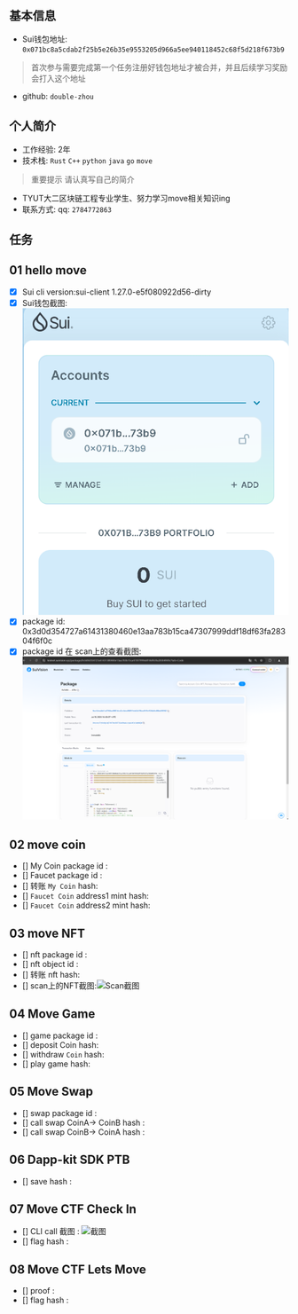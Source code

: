 ## 基本信息
- Sui钱包地址: `0x071bc8a5cdab2f25b5e26b35e9553205d966a5ee940118452c68f5d218f673b9`
> 首次参与需要完成第一个任务注册好钱包地址才被合并，并且后续学习奖励会打入这个地址
- github: `double-zhou`

## 个人简介
- 工作经验: 2年
- 技术栈: `Rust` `C++` `python` `java` `go` `move`
> 重要提示 请认真写自己的简介
- TYUT大二区块链工程专业学生、努力学习move相关知识ing
- 联系方式: qq: `2784772863`

## 任务

##   01 hello move
- [x] Sui cli version:sui-client 1.27.0-e5f080922d56-dirty
- [x] Sui钱包截图: ![Sui钱包截图](./images/img.png)
- [x] package id: 0x3d0d354727a61431380460e13aa783b15ca47307999ddf18df63fa28304f6f0c
- [x] package id 在 scan上的查看截图:![Scan截图](./images/img_1.png)

##   02 move coin
- [] My Coin package id : 
- [] Faucet package id : 
- [] 转账 `My Coin` hash:
- [] `Faucet Coin` address1 mint hash:
- [] `Faucet Coin` address2 mint hash:

##   03 move NFT
- [] nft package id :
- [] nft object id : 
- [] 转账 nft  hash:
- [] scan上的NFT截图:![Scan截图](./images/你的图片地址)

##   04 Move Game
- [] game package id :
- [] deposit Coin hash:
- [] withdraw `Coin` hash:
- [] play game hash:

##   05 Move Swap
- [] swap package id :
- [] call swap CoinA-> CoinB  hash :
- [] call swap CoinB-> CoinA  hash :

##   06 Dapp-kit SDK PTB
- [] save hash :

##   07 Move CTF Check In
- [] CLI call 截图 : ![截图](./images/你的图片地址)
- [] flag hash :

##   08 Move CTF Lets Move
- [] proof : 
- [] flag hash :
